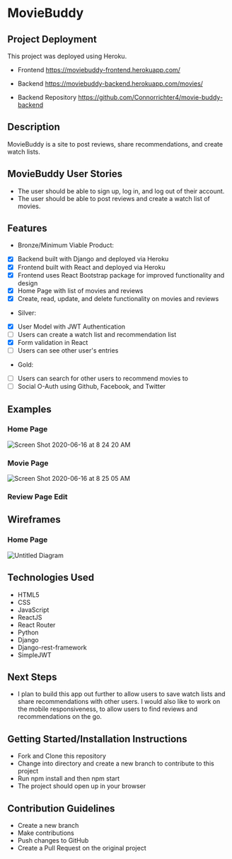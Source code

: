 # MovieBuddy

## Project Deployment

This project was deployed using Heroku.
- Frontend
https://moviebuddy-frontend.herokuapp.com/

- Backend
https://moviebuddy-backend.herokuapp.com/movies/

- Backend Repository
https://github.com/Connorrichter4/movie-buddy-backend


## Description

MovieBuddy is a site to post reviews, share recommendations, and create watch lists. 

## MovieBuddy User Stories

 - The user should be able to sign up, log in, and log out of their account.
 - The user should be able to post reviews and create a watch list of movies.

## Features

- Bronze/Minimum Viable Product:
- [x] Backend built with Django and deployed via Heroku
- [x] Frontend built with React and deployed via Heroku
- [x] Frontend uses React Bootstrap package for improved functionality and design
- [x] Home Page with list of movies and reviews
- [x] Create, read, update, and delete functionality on movies and reviews
- Silver:
- [x] User Model with JWT Authentication
- [ ] Users can create a watch list and recommendation list
- [x] Form validation in React
- [ ] Users can see other user's entries
- Gold:
- [ ] Users can search for other users to recommend movies to
- [ ] Social O-Auth using Github, Facebook, and Twitter
## Examples

### Home Page
![Screen Shot 2020-06-16 at 8 24 20 AM](https://user-images.githubusercontent.com/58124052/84780406-2730cf00-afab-11ea-8a30-e416474d66a0.png)
### Movie Page
![Screen Shot 2020-06-16 at 8 25 05 AM](https://user-images.githubusercontent.com/58124052/84780410-27c96580-afab-11ea-8e96-934e6ffee1cc.png)
### Review Page Edit

## Wireframes

### Home Page
![Untitled Diagram](https://user-images.githubusercontent.com/58124052/84039317-b49a7080-a966-11ea-8427-6bd034636140.png)

## Technologies Used

- HTML5
- CSS
- JavaScript
- ReactJS
- React Router
- Python
- Django
- Django-rest-framework
- SimpleJWT

## Next Steps
- I plan to build this app out further to allow users to save watch lists and share recommendations with other users. I would also like to work on the mobile responsiveness, to allow users to find reviews and recommendations on the go.

## Getting Started/Installation Instructions

- Fork and Clone this repository
- Change into directory and create a new branch to contribute to this project
- Run npm install and then npm start
- The project should open up in your browser

## Contribution Guidelines

- Create a new branch
- Make contributions
- Push changes to GitHub
- Create a Pull Request on the original project
